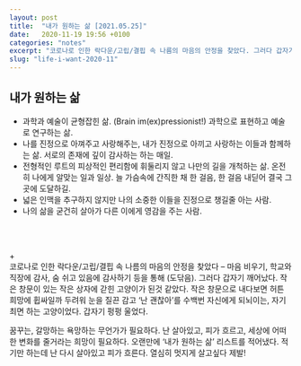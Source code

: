 ```yaml
---
layout: post
title:  "내가 원하는 삶 [2021.05.25]"
date:   2020-11-19 19:56 +0100
categories: "notes"
excerpt: "코로나로 인한 락다운/고립/결핍 속 나름의 마음의 안정을 찾았다. 그러다 갑자기 깨어났다. 작은 창문이 있는 작은 상자에 갇힌 고양이가 된것 같았다."
slug: "life-i-want-2020-11"
---
```


## 내가 원하는 삶 
* 과학과 예술이 균형잡힌 삶. (Brain im(ex)pressionist!) 과학으로 표현하고 예술로 연구하는 삶.
* 나를 진정으로 아껴주고 사랑해주는, 내가 진정으로 아끼고 사랑하는 이들과 함께하는 삶. 서로의 존재에 깊이 감사하는 하는 매일.
* 전형적인 루트의 피상적인 편리함에 휘둘리지 않고 나만의 길을 개척하는 삶. 온전히 나에게 알맞는 일과 일상. 늘 가슴속에 간직한 채 한 걸음, 한 걸음 내딛어 결국 그 곳에 도달하길.
* 넓은 인맥을 추구하지 않지만 나의 소중한 이들을 진정으로 챙길줄 아는 사람.
* 나의 삶을 굳건히 살아가 다른 이에게 영감을 주는 사람.
<br>
<br>

+<br>
코로나로 인한 락다운/고립/결핍 속 나름의 마음의 안정을 찾았다 – 마음 비우기, 학교와 직장에 감사, 숨 쉬고 있음에 감사하기 등을 통해 (도닦음). 그러다 갑자기 깨어났다. 작은 창문이 있는 작은 상자에 갇힌 고양이가 된것 같았다. 작은 창문으로 내다보면 허튼 희망에 휩싸일까 두려워 눈을 질끈 감고 ‘난 괜찮아’를 수백번 자신에게 되뇌이는, 자기최면 하는 고양이었다. 갑자기 펑펑 울었다.

꿈꾸는, 갈망하는 욕망하는 무언가가 필요하다. 난 살아있고, 피가 흐르고, 세상에 어떠한 변화를 줄거라는 희망이 필요하다. 오랜만에 ‘내가 원하는 삶’ 리스트를 적어냈다. 적기만 하는데 난 다시 살아있고 피가 흐른다. 열심히 멋지게 살고싶다 제발!